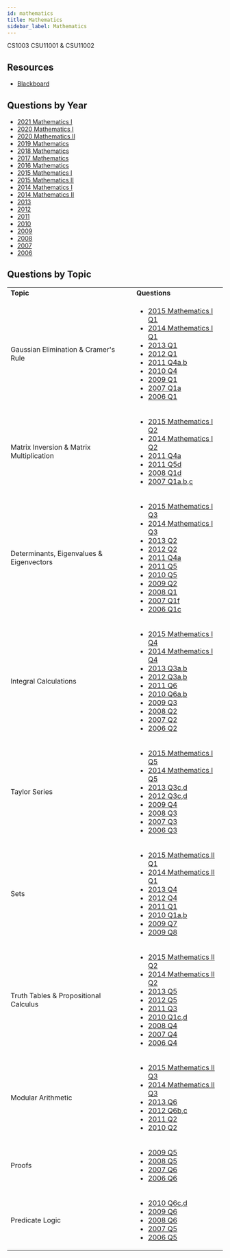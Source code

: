 ```yaml
---
id: mathematics
title: Mathematics
sidebar_label: Mathematics
---
```

CS1003
CSU11001 & CSU11002

## Resources

-   [Blackboard](https://mymodule.tcd.ie/)

## Questions by Year

-   [2021 Mathematics I](https://www.tcd.ie/academicregistry/exams/assets/local/past-papers%20202021/CSU/CSU11001-1.pdf)
-   [2020 Mathematics I](https://www.tcd.ie/academicregistry/exams/assets/local/past%20papers201920/CSU/CSU11001-1.PDF)
-   [2020 Mathematics II](https://www.tcd.ie/academicregistry/exams/assets/local/past%20papers201920/2019-20%20Semester%202/CSU/CSU11002-1.pdf)
-   [2019 Mathematics](https://www.tcd.ie/academicregistry/exams/assets/local/past-papers2019/Semester%202%20Papers/CS/CS1003-2.pdf)
-   [2018 Mathematics](https://www.tcd.ie/academicregistry/exams/assets/local/past-papers2018/CS/CS1003-2.PDF)
-   [2017 Mathematics](https://www.tcd.ie/academicregistry/exams/assets/local/past-papers2017/CS/CS1003-2.PDF)
-   [2016 Mathematics](https://www.tcd.ie/academicregistry/exams/assets/local/past-papers2016/CS/CS1003-2.PDF)
-   [2015 Mathematics I](https://www.tcd.ie/academicregistry/exams/assets/local/past-papers2015/CS/CS1001-1.PDF)
-   [2015 Mathematics II](https://www.tcd.ie/academicregistry/exams/assets/local/past-papers2015/CS/CS1002-1.PDF)
-   [2014 Mathematics I](https://www.tcd.ie/academicregistry/exams/assets/local/past-papers2014/CS/CS10011.pdf)
-   [2014 Mathematics II](https://www.tcd.ie/academicregistry/exams/assets/local/past-papers2014/CS/CS10021.pdf)
-   [2013](https://www.tcd.ie/academicregistry/exams/assets/local/past-papers2013/CS/XCS10011.pdf)
-   [2012](https://www.tcd.ie/Local/Exam_Papers/2012/XC/XCS10011.pdf)
-   [2011](https://www.tcd.ie/Local/Exam_Papers/2011/XC/XCS10011.pdf)
-   [2010](https://www.tcd.ie/Local/Exam_Papers/2010/XC/XCS10011.pdf)
-   [2009](https://www.tcd.ie/Local/Exam_Papers/2009/XC/XCS1BA11.pdf)
-   [2008](https://www.tcd.ie/Local/Exam_Papers/2008/XC/XCS1BA11.pdf)
-   [2007](https://www.tcd.ie/Local/Exam_Papers/2007/XC/XCS1BA11.pdf)
-   [2006](https://www.tcd.ie/Local/Exam_Papers/2006/XC/XCS1BA11.pdf)

## Questions by Topic

<table className="examQuestions">
    <tbody><tr>
        <td><strong>Topic</strong></td>
        <td><strong>Questions</strong></td>
    </tr>
    <tr>
        <td>Gaussian Elimination & Cramer's Rule</td>
        <td>
            <ul className="questions">
        <li><a href="https://www.tcd.ie/academicregistry/exams/assets/local/past-papers2015/CS/CS1001-1.PDF#page=2">2015 Mathematics I Q1</a></li>
        <li><a href="https://www.tcd.ie/academicregistry/exams/assets/local/past-papers2014/CS/CS10011.pdf#page=2">2014 Mathematics I Q1</a></li>
        <li><a href="https://www.tcd.ie/academicregistry/exams/assets/local/past-papers2013/CS/XCS10011.pdf#page=2">2013 Q1</a></li>
        <li><a href="https://www.tcd.ie/Local/Exam_Papers/2012/XC/XCS10011.pdf#page=2">2012 Q1</a></li>
        <li><a href="https://www.tcd.ie/Local/Exam_Papers/2011/XC/XCS10011.pdf#page=6">2011 Q4a,b</a></li>
        <li><a href="https://www.tcd.ie/Local/Exam_Papers/2010/XC/XCS10011.pdf#page=7">2010 Q4</a></li>
        <li><a href="https://www.tcd.ie/Local/Exam_Papers/2009/XC/XCS1BA11.pdf#page=2">2009 Q1</a></li>
        <li><a href="https://www.tcd.ie/Local/Exam_Papers/2007/XC/XCS1BA11.pdf#page=2">2007 Q1a</a></li>
        <li><a href="https://www.tcd.ie/Local/Exam_Papers/2006/XC/XCS1BA11.pdf#page=2">2006 Q1</a></li>
            </ul>
        </td>
    </tr>
    <tr>
        <td>Matrix Inversion & Matrix Multiplication</td>
        <td>
            <ul className="questions">
        <li><a href="https://www.tcd.ie/academicregistry/exams/assets/local/past-papers2015/CS/CS1001-1.PDF#page=3">2015 Mathematics I Q2</a></li>
        <li><a href="https://www.tcd.ie/academicregistry/exams/assets/local/past-papers2014/CS/CS10011.pdf#page=3">2014 Mathematics I Q2</a></li>
        <li><a href="https://www.tcd.ie/Local/Exam_Papers/2011/XC/XCS10011.pdf#page=6">2011 Q4a</a></li>
        <li><a href="https://www.tcd.ie/Local/Exam_Papers/2011/XC/XCS10011.pdf#page=7">2011 Q5d</a></li>
        <li><a href="https://www.tcd.ie/Local/Exam_Papers/2008/XC/XCS1BA11.pdf#page=2">2008 Q1d</a></li>
        <li><a href="https://www.tcd.ie/Local/Exam_Papers/2007/XC/XCS1BA11.pdf#page=2">2007 Q1a,b,c</a></li>
            </ul>
        </td>
    </tr>
    <tr>
        <td>Determinants, Eigenvalues & Eigenvectors</td>
        <td>
            <ul className="questions">
        <li><a href="https://www.tcd.ie/academicregistry/exams/assets/local/past-papers2015/CS/CS1001-1.PDF#page=4">2015 Mathematics I Q3</a></li>
        <li><a href="https://www.tcd.ie/academicregistry/exams/assets/local/past-papers2014/CS/CS10011.pdf#page=4">2014 Mathematics I Q3</a></li>
        <li><a href="https://www.tcd.ie/academicregistry/exams/assets/local/past-papers2013/CS/XCS10011.pdf#page=3">2013 Q2</a></li>
        <li><a href="https://www.tcd.ie/Local/Exam_Papers/2012/XC/XCS10011.pdf#page=3">2012 Q2</a></li>
        <li><a href="https://www.tcd.ie/Local/Exam_Papers/2011/XC/XCS10011.pdf#page=6">2011 Q4a</a></li>
        <li><a href="https://www.tcd.ie/Local/Exam_Papers/2011/XC/XCS10011.pdf#page=7">2011 Q5</a></li>
        <li><a href="https://www.tcd.ie/Local/Exam_Papers/2010/XC/XCS10011.pdf#page=8">2010 Q5</a></li>
        <li><a href="https://www.tcd.ie/Local/Exam_Papers/2009/XC/XCS1BA11.pdf#page=3">2009 Q2</a></li>
        <li><a href="https://www.tcd.ie/Local/Exam_Papers/2008/XC/XCS1BA11.pdf#page=2">2008 Q1</a></li>
        <li><a href="https://www.tcd.ie/Local/Exam_Papers/2007/XC/XCS1BA11.pdf#page=2&zoom=0,0,160">2007 Q1f</a></li>
        <li><a href="https://www.tcd.ie/Local/Exam_Papers/2006/XC/XCS1BA11.pdf#page=2&zoom=0,0,130">2006 Q1c</a></li>
            </ul>
        </td>
    </tr>
    <tr>
        <td>Integral Calculations</td>
        <td>
            <ul className="questions">
        <li><a href="https://www.tcd.ie/academicregistry/exams/assets/local/past-papers2015/CS/CS1001-1.PDF#page=5">2015 Mathematics I Q4</a></li>
        <li><a href="https://www.tcd.ie/academicregistry/exams/assets/local/past-papers2014/CS/CS10011.pdf#page=5">2014 Mathematics I Q4</a></li>
        <li><a href="https://www.tcd.ie/academicregistry/exams/assets/local/past-papers2013/CS/XCS10011.pdf#page=4">2013 Q3a,b</a></li>
        <li><a href="https://www.tcd.ie/Local/Exam_Papers/2012/XC/XCS10011.pdf#page=4">2012 Q3a,b</a></li>
        <li><a href="https://www.tcd.ie/Local/Exam_Papers/2011/XC/XCS10011.pdf#page=8">2011 Q6</a></li>
        <li><a href="https://www.tcd.ie/Local/Exam_Papers/2010/XC/XCS10011.pdf#page=9">2010 Q6a,b</a></li>
        <li><a href="https://www.tcd.ie/Local/Exam_Papers/2009/XC/XCS1BA11.pdf#page=4">2009 Q3</a></li>
        <li><a href="https://www.tcd.ie/Local/Exam_Papers/2008/XC/XCS1BA11.pdf#page=3">2008 Q2</a></li>
        <li><a href="https://www.tcd.ie/Local/Exam_Papers/2007/XC/XCS1BA11.pdf#page=2&zoom=0,0,870">2007 Q2</a></li>
        <li><a href="https://www.tcd.ie/Local/Exam_Papers/2006/XC/XCS1BA11.pdf#page=3">2006 Q2</a></li>
            </ul>
        </td>
    </tr>
    <tr>
        <td>Taylor Series</td>
        <td>
            <ul className="questions">
        <li><a href="https://www.tcd.ie/academicregistry/exams/assets/local/past-papers2015/CS/CS1001-1.PDF#page=6">2015 Mathematics I Q5</a></li>
        <li><a href="https://www.tcd.ie/academicregistry/exams/assets/local/past-papers2014/CS/CS10011.pdf#page=6">2014 Mathematics I Q5</a></li>
        <li><a href="https://www.tcd.ie/academicregistry/exams/assets/local/past-papers2013/CS/XCS10011.pdf#page=4">2013 Q3c,d</a></li>
        <li><a href="https://www.tcd.ie/Local/Exam_Papers/2012/XC/XCS10011.pdf#page=4">2012 Q3c,d</a></li>
        <li><a href="https://www.tcd.ie/Local/Exam_Papers/2009/XC/XCS1BA11.pdf#page=5">2009 Q4</a></li>
        <li><a href="https://www.tcd.ie/Local/Exam_Papers/2008/XC/XCS1BA11.pdf#page=3&zoom=0,0,650">2008 Q3</a></li>
        <li><a href="https://www.tcd.ie/Local/Exam_Papers/2007/XC/XCS1BA11.pdf#page=3&zoom=0,0,500">2007 Q3</a></li>
        <li><a href="https://www.tcd.ie/Local/Exam_Papers/2006/XC/XCS1BA11.pdf#page=3&zoom=0,0,500">2006 Q3</a></li>
            </ul>
        </td>
    </tr>
    <tr>
        <td>Sets</td>
        <td>
            <ul className="questions">
        <li><a href="https://www.tcd.ie/academicregistry/exams/assets/local/past-papers2015/CS/CS1002-1.PDF#page=2">2015 Mathematics II Q1</a></li>
        <li><a href="https://www.tcd.ie/academicregistry/exams/assets/local/past-papers2014/CS/CS10021.pdf#page=2">2014 Mathematics II Q1</a></li>
        <li><a href="https://www.tcd.ie/academicregistry/exams/assets/local/past-papers2013/CS/XCS10011.pdf#page=6">2013 Q4</a></li>
        <li><a href="https://www.tcd.ie/Local/Exam_Papers/2012/XC/XCS10011.pdf#page=6">2012 Q4</a></li>
        <li><a href="https://www.tcd.ie/Local/Exam_Papers/2011/XC/XCS10011.pdf#page=2">2011 Q1</a></li>
        <li><a href="https://www.tcd.ie/Local/Exam_Papers/2010/XC/XCS10011.pdf#page=2">2010 Q1a,b</a></li>
        <li><a href="https://www.tcd.ie/Local/Exam_Papers/2009/XC/XCS1BA11.pdf#page=7">2009 Q7</a></li>
        <li><a href="https://www.tcd.ie/Local/Exam_Papers/2009/XC/XCS1BA11.pdf#page=8&zoom=0,0,500">2009 Q8</a></li>
            </ul>
        </td>
    </tr>
    <tr>
        <td>Truth Tables & Propositional Calculus</td>
        <td>
            <ul className="questions">
        <li><a href="https://www.tcd.ie/academicregistry/exams/assets/local/past-papers2015/CS/CS1002-1.PDF#page=3">2015 Mathematics II Q2</a></li>
        <li><a href="https://www.tcd.ie/academicregistry/exams/assets/local/past-papers2014/CS/CS10021.pdf#page=3">2014 Mathematics II Q2</a></li>
        <li><a href="https://www.tcd.ie/academicregistry/exams/assets/local/past-papers2013/CS/XCS10011.pdf#page=7">2013 Q5</a></li>
        <li><a href="https://www.tcd.ie/Local/Exam_Papers/2012/XC/XCS10011.pdf#page=7">2012 Q5</a></li>
        <li><a href="https://www.tcd.ie/Local/Exam_Papers/2011/XC/XCS10011.pdf#page=5">2011 Q3</a></li>
        <li><a href="https://www.tcd.ie/Local/Exam_Papers/2010/XC/XCS10011.pdf#page=2&zoom=0,0,250">2010 Q1c,d</a></li>
        <li><a href="https://www.tcd.ie/Local/Exam_Papers/2008/XC/XCS1BA11.pdf#page=4">2008 Q4</a></li>
        <li><a href="https://www.tcd.ie/Local/Exam_Papers/2007/XC/XCS1BA11.pdf#page=4&zoom=0,0,360">2007 Q4</a></li>
        <li><a href="https://www.tcd.ie/Local/Exam_Papers/2006/XC/XCS1BA11.pdf#page=4">2006 Q4</a></li>
            </ul>
        </td>
    </tr>
    <tr>
        <td>Modular Arithmetic</td>
        <td>
            <ul className="questions">
        <li><a href="https://www.tcd.ie/academicregistry/exams/assets/local/past-papers2015/CS/CS1002-1.PDF#page=6">2015 Mathematics II Q3</a></li>
        <li><a href="https://www.tcd.ie/academicregistry/exams/assets/local/past-papers2014/CS/CS10021.pdf#page=5">2014 Mathematics II Q3</a></li>
        <li><a href="https://www.tcd.ie/academicregistry/exams/assets/local/past-papers2013/CS/XCS10011.pdf#page=9">2013 Q6</a></li>
        <li><a href="https://www.tcd.ie/Local/Exam_Papers/2012/XC/XCS10011.pdf#page=9&zoom=0,0,150">2012 Q6b,c</a></li>
        <li><a href="https://www.tcd.ie/Local/Exam_Papers/2011/XC/XCS10011.pdf#page=4">2011 Q2</a></li>
        <li><a href="https://www.tcd.ie/Local/Exam_Papers/2010/XC/XCS10011.pdf#page=4">2010 Q2</a></li>
            </ul>
        </td>
    </tr>
    <tr>
        <td>Proofs</td>
        <td>
            <ul className="questions">
        <li><a href="https://www.tcd.ie/Local/Exam_Papers/2009/XC/XCS1BA11.pdf#page=6">2009 Q5</a></li>
        <li><a href="https://www.tcd.ie/Local/Exam_Papers/2008/XC/XCS1BA11.pdf#page=5">2008 Q5</a></li>
        <li><a href="https://www.tcd.ie/Local/Exam_Papers/2007/XC/XCS1BA11.pdf#page=6">2007 Q6</a></li>
        <li><a href="https://www.tcd.ie/Local/Exam_Papers/2006/XC/XCS1BA11.pdf#page=6">2006 Q6</a></li>
            </ul>
        </td>
    </tr>
    <tr>
        <td>Predicate Logic</td>
        <td>
            <ul className="questions">
        <li><a href="https://www.tcd.ie/Local/Exam_Papers/2010/XC/XCS10011.pdf#page=9">2010 Q6c,d</a></li>
        <li><a href="https://www.tcd.ie/Local/Exam_Papers/2009/XC/XCS1BA11.pdf#page=6&zoom=0,0,500">2009 Q6</a></li>
        <li><a href="https://www.tcd.ie/Local/Exam_Papers/2008/XC/XCS1BA11.pdf#page=5&zoom=0,0,540">2008 Q6</a></li>
        <li><a href="https://www.tcd.ie/Local/Exam_Papers/2007/XC/XCS1BA11.pdf#page=5">2007 Q5</a></li>
        <li><a href="https://www.tcd.ie/Local/Exam_Papers/2006/XC/XCS1BA11.pdf#page=5">2006 Q5</a></li>
            </ul>
        </td>
    </tr>
</tbody></table>
